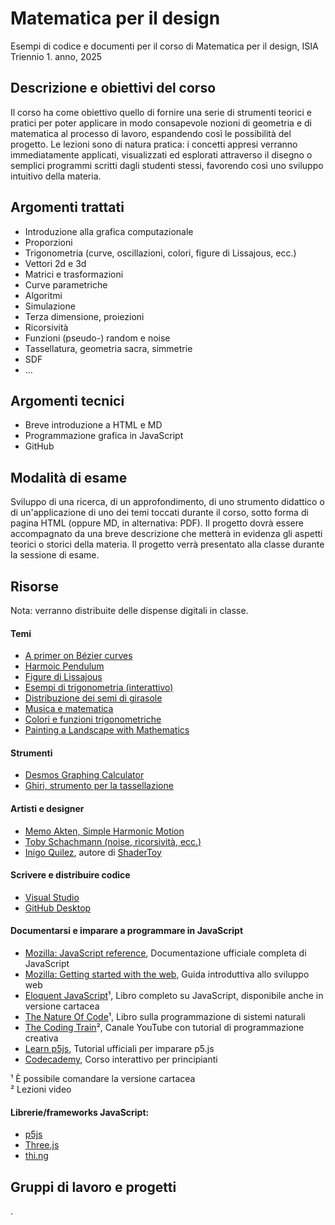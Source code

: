 # Matematica per il design

Esempi di codice e documenti per il corso di Matematica per il design, ISIA
Triennio 1. anno, 2025

## Descrizione e obiettivi del corso
Il corso ha come obiettivo quello di fornire una serie di strumenti teorici e pratici per poter applicare in modo consapevole nozioni di geometria e di matematica al processo di lavoro, espandendo così le possibilità del progetto.
Le lezioni sono di natura pratica: i concetti appresi verranno immediatamente applicati, visualizzati ed esplorati attraverso il disegno o semplici programmi scritti dagli studenti stessi, favorendo così uno sviluppo intuitivo della materia.

## Argomenti trattati
- Introduzione alla grafica computazionale
- Proporzioni
- Trigonometria (curve, oscillazioni, colori, figure di Lissajous, ecc.)
- Vettori 2d e 3d
- Matrici e trasformazioni
- Curve parametriche
- Algoritmi
- Simulazione
- Terza dimensione, proiezioni
- Ricorsività
- Funzioni (pseudo-) random e noise
- Tassellatura, geometria sacra, simmetrie
- SDF
- …

## Argomenti tecnici
- Breve introduzione a HTML e MD
- Programmazione grafica in JavaScript
- GitHub

## Modalità di esame
Sviluppo di una ricerca, di un approfondimento, di uno strumento didattico o di un'applicazione di uno dei temi toccati durante il corso, sotto forma di pagina HTML (oppure MD, in alternativa: PDF).
Il progetto dovrà essere accompagnato da una breve descrizione che metterà in evidenza gli aspetti teorici o storici della materia.
Il progetto verrà presentato alla classe durante la sessione di esame.

## Risorse

Nota: verranno distribuite delle dispense digitali in classe.

#### Temi
- [A primer on Bézier curves](https://pomax.github.io/bezierinfo)
- [Harmoic Pendulum](https://www.youtube.com/watch?v=yVkdfJ9PkRQ)
- [Figure di Lissajous](https://en.wikipedia.org/wiki/Lissajous_curve)
- [Esempi di trigonometria (interattivo)](https://www.mathsisfun.com/algebra/trigonometry.html)
- [Distribuzione dei semi di girasole](https://demonstrations.wolfram.com/SunflowerSeedArrangements/)
- [Musica e matematica](https://imaginary.org/sites/default/files/20190911-lala-booklet-v0.4-web-text.pdf)
- [Colori e funzioni trigonometriche](https://iquilezles.org/articles/palettes/)
- [Painting a Landscape with Mathematics](https://www.youtube.com/watch?v=BFld4EBO2RE)

#### Strumenti
- [Desmos Graphing Calculator](https://www.desmos.com/calculator)
- [Ghiri, strumento per la tassellazione](https://girihdesigner.com)

#### Artisti e designer
- [Memo Akten, Simple Harmonic Motion](https://vimeo.com/23539090)
- [Toby Schachmann (noise, ricorsività, ecc.)](http://tobyschachman.com)
- [Inigo Quilez](https://iquilezles.org), autore di [ShaderToy](https://shadertoy.com)

#### Scrivere e distribuire codice
- [Visual Studio](https://code.visualstudio.com)
- [GitHub Desktop](https://desktop.github.com)

#### Documentarsi e imparare a programmare in JavaScript
- [Mozilla: JavaScript reference](https://developer.mozilla.org/en-US/docs/Web/JavaScript), Documentazione ufficiale completa di JavaScript
- [Mozilla: Getting started with the web](https://developer.mozilla.org/en-US/docs/Learn/Getting_started_with_the_web), Guida introduttiva allo sviluppo web
- [Eloquent JavaScript](https://eloquentjavascript.net)¹, Libro completo su JavaScript, disponibile anche in versione cartacea
- [The Nature Of Code](https://natureofcode.com/random/)¹, Libro sulla programmazione di sistemi naturali
- [The Coding Train](https://thecodingtrain.com)², Canale YouTube con tutorial di programmazione creativa
- [Learn p5js](https://p5js.org/tutorials/), Tutorial ufficiali per imparare p5.js
- [Codecademy](https://www.codecademy.com/learn/introduction-to-javascript), Corso interattivo per principianti

¹ È possibile comandare la versione cartacea<br/>
² Lezioni video

#### Librerie/frameworks JavaScript:
- [p5js](https://p5js.org)
- [Three.js](https://threejs.org)
- [thi.ng](https://thi.ng)

## Gruppi di lavoro e progetti
.
